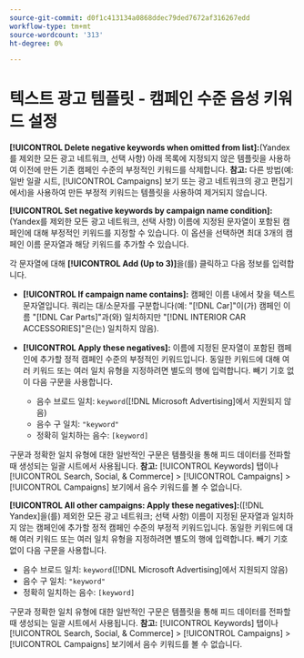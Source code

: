 ```yaml
---
source-git-commit: d0f1c413134a0868ddec79ded7672af316267edd
workflow-type: tm+mt
source-wordcount: '313'
ht-degree: 0%

---
```

# 텍스트 광고 템플릿 - 캠페인 수준 음성 키워드 설정

**[!UICONTROL Delete negative keywords when omitted from list]:**(Yandex를 제외한 모든 광고 네트워크, 선택 사항) 아래 목록에 지정되지 않은 템플릿을 사용하여 이전에 만든 기존 캠페인 수준의 부정적인 키워드를 삭제합니다. **참고:** 다른 방법(예: 일반 일괄 시트, [!UICONTROL Campaigns] 보기 또는 광고 네트워크의 광고 편집기에서)을 사용하여 만든 부정적 키워드는 템플릿을 사용하여 제거되지 않습니다.

**[!UICONTROL Set negative keywords by campaign name condition]:**(Yandex를 제외한 모든 광고 네트워크, 선택 사항) 이름에 지정된 문자열이 포함된 캠페인에 대해 부정적인 키워드를 지정할 수 있습니다. 이 옵션을 선택하면 최대 3개의 캠페인 이름 문자열과 해당 키워드를 추가할 수 있습니다.

각 문자열에 대해 **[!UICONTROL Add (Up to 3)]**&#x200B;을(를) 클릭하고 다음 정보를 입력합니다.

* **[!UICONTROL If campaign name contains]:** 캠페인 이름 내에서 찾을 텍스트 문자열입니다. 쿼리는 대/소문자를 구분합니다(예: &quot;[!DNL Car]&quot;이(가) 캠페인 이름 &quot;[!DNL Car Parts]&quot;과(와) 일치하지만 &quot;[!DNL INTERIOR CAR ACCESSORIES]&quot;은(는) 일치하지 않음).

* **[!UICONTROL Apply these negatives]:** 이름에 지정된 문자열이 포함된 캠페인에 추가할 정적 캠페인 수준의 부정적인 키워드입니다. 동일한 키워드에 대해 여러 키워드 또는 여러 일치 유형을 지정하려면 별도의 행에 입력합니다. 빼기 기호 없이 다음 구문을 사용합니다.

   * 음수 브로드 일치: `keyword`([!DNL Microsoft Advertising]에서 지원되지 않음)
   * 음수 구 일치: `"keyword"`
   * 정확히 일치하는 음수: `[keyword]`

구문과 정확한 일치 유형에 대한 일반적인 구문은 템플릿을 통해 피드 데이터를 전파할 때 생성되는 일괄 시트에서 사용됩니다. **참고:** [!UICONTROL Keywords] 탭이나 [!UICONTROL Search, Social, & Commerce] > [!UICONTROL Campaigns] > [!UICONTROL Campaigns] 보기에서 음수 키워드를 볼 수 없습니다.

**[!UICONTROL All other campaigns: Apply these negatives]:**([!DNL Yandex]을(를) 제외한 모든 광고 네트워크; 선택 사항) 이름이 지정된 문자열과 일치하지 않는 캠페인에 추가할 정적 캠페인 수준의 부정적 키워드입니다. 동일한 키워드에 대해 여러 키워드 또는 여러 일치 유형을 지정하려면 별도의 행에 입력합니다. 빼기 기호 없이 다음 구문을 사용합니다.

* 음수 브로드 일치: `keyword`([!DNL Microsoft Advertising]에서 지원되지 않음)
* 음수 구 일치: `"keyword"`
* 정확히 일치하는 음수: `[keyword]`

구문과 정확한 일치 유형에 대한 일반적인 구문은 템플릿을 통해 피드 데이터를 전파할 때 생성되는 일괄 시트에서 사용됩니다. **참고:** [!UICONTROL Keywords] 탭이나 [!UICONTROL Search, Social, & Commerce] > [!UICONTROL Campaigns] > [!UICONTROL Campaigns] 보기에서 음수 키워드를 볼 수 없습니다.
